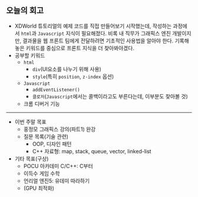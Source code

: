## 오늘의 회고
- XDWorld 튜토리얼의 예제 코드를 직접 만들어보기 시작했는데, 작성하는 과정에서 `html`과 `Javascript` 지식이 필요해졌다. 비록 내 직무가 그래픽스 엔진 개발이지만, 결과물을 웹 프론트 팀에게 전달하려면 기초적인 사용법을 알아야 한다. 기록해 놓은 키워드를 중심으로 프론트 지식을 더 찾아봐야겠다.
- 공부할 키워드
    - `html`
        - `div`(UI요소를 나누기 위해 사용)
        - `style`(특히 `position`, `z-index` 옵션)
    - `Javascript`
        - `addEventListener()`
        - `클로저`(`Javascript`에서는 콜백이라고도 부른다는데, 이부분도 찾아볼 것)
    - 크롬 디버거 기능
---
- 이번 주말 목표
    - 홍정모 그래픽스 강의(파트1) 완강
    - 질문 목록(기술 관련)
        - OOP, 디자인 패턴
        - C++ 자료형: map, stack, queue, vector, linked-list
- 기타 목표(구상)
    - POCU 아카데미 C/C++: C부터
    - 이득수 게임 수학
    - 언리얼 엔진5: 유데미 따라하기
    - (GPU 최적화)
